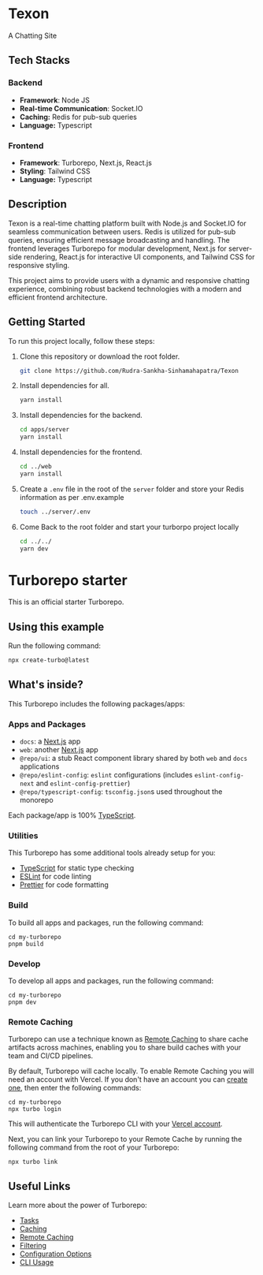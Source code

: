 # Texon
A Chatting Site

## Tech Stacks

### Backend
- **Framework**: Node JS
- **Real-time Communication**: Socket.IO
- **Caching:** Redis for pub-sub queries
- **Language:** Typescript

### Frontend
- **Framework**: Turborepo, Next.js, React.js
- **Styling**: Tailwind CSS
- **Language:** Typescript

## Description

Texon is a real-time chatting platform built with Node.js and Socket.IO for seamless communication between users. Redis is utilized for pub-sub queries, ensuring efficient message broadcasting and handling. The frontend leverages Turborepo for modular development, Next.js for server-side rendering, React.js for interactive UI components, and Tailwind CSS for responsive styling.

This project aims to provide users with a dynamic and responsive chatting experience, combining robust backend technologies with a modern and efficient frontend architecture.


## Getting Started

To run this project locally, follow these steps:

1. Clone this repository or download the root folder.
   ```bash
   git clone https://github.com/Rudra-Sankha-Sinhamahapatra/Texon
   ```

2. Install dependencies for all.
   ```bash
   yarn install
   ```

3. Install dependencies for the backend.
   ```bash
   cd apps/server
   yarn install
   ```

4. Install dependencies for the frontend.
   ```bash
   cd ../web
   yarn install
   ```

5. Create a `.env` file in the root of the `server` folder and store your Redis information as per .env.example
   ```bash
   touch ../server/.env
   ```

6. Come Back to the root folder and start your turborpo project locally
   ```bash
   cd ../../
   yarn dev
   ```


# Turborepo starter

This is an official starter Turborepo.

## Using this example

Run the following command:

```sh
npx create-turbo@latest
```

## What's inside?

This Turborepo includes the following packages/apps:

### Apps and Packages

- `docs`: a [Next.js](https://nextjs.org/) app
- `web`: another [Next.js](https://nextjs.org/) app
- `@repo/ui`: a stub React component library shared by both `web` and `docs` applications
- `@repo/eslint-config`: `eslint` configurations (includes `eslint-config-next` and `eslint-config-prettier`)
- `@repo/typescript-config`: `tsconfig.json`s used throughout the monorepo

Each package/app is 100% [TypeScript](https://www.typescriptlang.org/).

### Utilities

This Turborepo has some additional tools already setup for you:

- [TypeScript](https://www.typescriptlang.org/) for static type checking
- [ESLint](https://eslint.org/) for code linting
- [Prettier](https://prettier.io) for code formatting

### Build

To build all apps and packages, run the following command:

```
cd my-turborepo
pnpm build
```

### Develop

To develop all apps and packages, run the following command:

```
cd my-turborepo
pnpm dev
```

### Remote Caching

Turborepo can use a technique known as [Remote Caching](https://turbo.build/repo/docs/core-concepts/remote-caching) to share cache artifacts across machines, enabling you to share build caches with your team and CI/CD pipelines.

By default, Turborepo will cache locally. To enable Remote Caching you will need an account with Vercel. If you don't have an account you can [create one](https://vercel.com/signup), then enter the following commands:

```
cd my-turborepo
npx turbo login
```

This will authenticate the Turborepo CLI with your [Vercel account](https://vercel.com/docs/concepts/personal-accounts/overview).

Next, you can link your Turborepo to your Remote Cache by running the following command from the root of your Turborepo:

```
npx turbo link
```

## Useful Links

Learn more about the power of Turborepo:

- [Tasks](https://turbo.build/repo/docs/core-concepts/monorepos/running-tasks)
- [Caching](https://turbo.build/repo/docs/core-concepts/caching)
- [Remote Caching](https://turbo.build/repo/docs/core-concepts/remote-caching)
- [Filtering](https://turbo.build/repo/docs/core-concepts/monorepos/filtering)
- [Configuration Options](https://turbo.build/repo/docs/reference/configuration)
- [CLI Usage](https://turbo.build/repo/docs/reference/command-line-reference)
